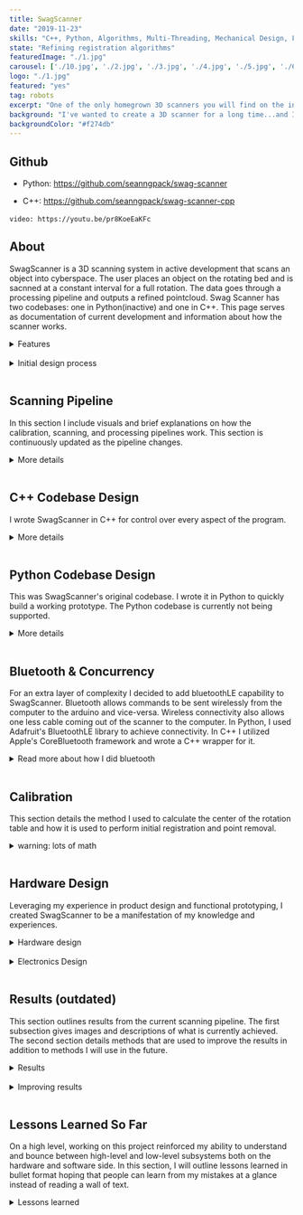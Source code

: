 ```yaml
---
title: SwagScanner
date: "2019-11-23"
skills: "C++, Python, Algorithms, Multi-Threading, Mechanical Design, Fusion360, Electronics, Soldering"
state: "Refining registration algorithms"
featuredImage: "./1.jpg"
carousel: ['./10.jpg', './2.jpg', './3.jpg', './4.jpg', './5.jpg', './6.jpg', './7.jpg', './8.jpg', './9.jpg']
logo: "./1.jpg"
featured: "yes"
tag: robots
excerpt: "One of the only homegrown 3D scanners you will find on the internet."
background: "I've wanted to create a 3D scanner for a long time...and I finally made one."
backgroundColor: "#f274db"
---
```


## **Github**
- Python: https://github.com/seanngpack/swag-scanner

- C++: https://github.com/seanngpack/swag-scanner-cpp

`video: https://youtu.be/pr8KoeEaKFc`


## **About**

SwagScanner is a 3D scanning system in active development that scans an object into cyberspace. The user places an object on the rotating bed and is sacnned at a constant interval for a full rotation. The data goes through a processing pipeline and outputs a refined pointcloud. Swag Scanner has two codebases: one in Python(inactive) and one in C++. This page serves as documentation of current development and information about how the scanner works.

<details>
  <summary>Features</summary>
</br> 

&nbsp;&nbsp;&nbsp;&nbsp; **Software** \
&nbsp;&nbsp;&nbsp;&nbsp;&nbsp;&nbsp;&nbsp; High performance codebases in C++ and Python \
&nbsp;&nbsp;&nbsp;&nbsp;&nbsp;&nbsp;&nbsp; Extensible camera interface allows use of any depth camera \
&nbsp;&nbsp;&nbsp;&nbsp;&nbsp;&nbsp;&nbsp; Super fast depth deprojection \
&nbsp;&nbsp;&nbsp;&nbsp;&nbsp;&nbsp;&nbsp; Saves pointclouds to files \

&nbsp;&nbsp;&nbsp;&nbsp; **Hardware** \
&nbsp;&nbsp;&nbsp;&nbsp;&nbsp;&nbsp;&nbsp; Elegant, integrated design \
&nbsp;&nbsp;&nbsp;&nbsp;&nbsp;&nbsp;&nbsp; Simple bottom-up assembly \
&nbsp;&nbsp;&nbsp;&nbsp;&nbsp;&nbsp;&nbsp; Self-locking gearbox \
&nbsp;&nbsp;&nbsp;&nbsp;&nbsp;&nbsp;&nbsp; Rotating bed can withstand high axial & radial loads 

&nbsp;&nbsp;&nbsp;&nbsp; **Electronics** \
&nbsp;&nbsp;&nbsp;&nbsp;&nbsp;&nbsp;&nbsp; Custom vertical board design \
&nbsp;&nbsp;&nbsp;&nbsp;&nbsp;&nbsp;&nbsp; Easy hotswapping of motor driver and arduino boards \
&nbsp;&nbsp;&nbsp;&nbsp;&nbsp;&nbsp;&nbsp; Minimized number of cables and cable lengths

</br>

</details> 
</br>

<details>
  <summary>Initial design process</summary>
</br> 

 I took inspiration from existing devices and sketched several different designs of the hardware architecture of the scanner. One of the main hardware decisions is whether I wanted the scanner have a camera revolve around an object, or have the object rotate. I chose the latter because that approach seemed to result in high accuracy scans in addition to being much more feasible to create. Then I narrowed in to more of the specifics of the scanner, I wanted it to look aesthetic, have minimal cables, and support small-medium sized objects. I achieved these design objectives by creating a modular scanner design where the distance between the scanning bed and camera can be adjusted both in height and length and the cables are hidden in this mechanism. I created some basic dimensions for my sketch and begun ordering metal hardware. Then I sketched and planned the electronics layout to fit inside my mechanical housing and ordered those parts soonafter. I wanted the electronics to be robust and repairable so I created my own stacked board design where the Arduino and motor driver can be hotswapped without soldering. As those parts were arriving, I hopped onto Fusion360 and CADed up my design to be 3D printed. As an additional challenge, I only used my trackpad to do the CAD. I took care in designing keep-out regions where the electronics were to be housed so heat buildup and other part interference would be mitigated. I also went through many iterations to make the assembly of the parts extremely easy, which was one of the hardest parts of the build because I had to work through building and designing the hardware backwards and forwards, anticipating pain points. Getting tolerances for fitting 3D printed parts was pretty easy as I have a lot of experience in 3D printed designs for my past personal projects and during my co-op at Speck. As I was wrapping up CAD design, I 3D printed the parts and started coding the brains of the project. I had to bust out my linear algrebra textbooks again to understand better how to program the scanner. I chose Python as the language because of its ease of use. I sketched up the architecture of my program and implemented it quickly before I had to leave California to go back to Boston. I managed to come up with a working prototype and even got to show it off at JPL for my final presentation!

</br>

</details> 
</br>

## **Scanning Pipeline**

In this section I include visuals and brief explanations on how the calibration, scanning, and processing pipelines work. This section is continuously updated as the pipeline changes.

<details>
  <summary>More details</summary>
</br> 

The diagrams shown in this section are very high-level overviews of the flow of the program. The diagrams show sequential actions, cuncurrency processing is detailed in other sections. The image below shows how user input is used to select the appropriate pipeline to use.

![pipeline overview1](./pipelineOverview.png)

The image below shows how scanning, processing, and calibration work.

![pipelineCompare1](./pipelineCompare.png)

</br>

</details> 
</br>


## **C++ Codebase Design**

I wrote SwagScanner in C++ for control over every aspect of the program.

<details>
  <summary>More details</summary>
</br>

*** This section is still WIP ***

### Program design
I utilized MVC (model-view-controller) pattern to organize the project structure. The models are represented by the data handling objects, views are the commandline interface and GUI interfaces, and controllers manages the scanning and processing pipelines. I focused on clean design and scalability from the beginning which quickly netted substantial benefits. Adding new features and extending existing code is pretty painless. For example, when adding a new camera system, I can just implement the ICamera interface and override the default virtual methods. Utilizing the new camera is as simple as passing it as a parameter to the ScanController object.

The entry point to the application is currently through a commandline interface which provides commands to the scanner. A CLIClient takes in the commandline arguments and passes them to a factory. The factory creates a controller for scanning, processing, or calibration given the arguments, and returns it. Then the controller's run() method is executed.


### File handling
I wrote a custom file handling system to manage SwagScanner's settings and manage scanning data.

The IFileHandler interface outlines functionality of the file handling system such as saving and loading data. Concrete classes that represent scanning, calibration, and processing file handling implement those features. This keeps the codebase more organized maintainable. Because of the directory architecture I set up for SwagScanner, my methods can be very dumb and accept simple arguments. That way, if I make big refactors to the directory design, the methods do not have to be changed--only the value of the parameter has to be modified making refactoring super easy. 

The file handler system supports many features. It can automatically create new folders with populated subdirectories by using the default constructor. It also updates several files in its directories during scanning with current scan data.


### Testing
I utilized Google Tests and unit tested most methods. Soon I will add mocks to the test suite.

</details>
</br>


## **Python Codebase Design**

This was SwagScanner's original codebase. I wrote it in Python to quickly build a working prototype. The Python codebase is currently not being supported.

<details>
  <summary>More details</summary>
</br>

![pipeline](./pipeline.jpg)

### Entry Point
First, we define the entry point of the application `scan.py` and create a `Scan()` object to handle abstracting each major steps in the scanning pipeline to be run sequentially (note: not all actions are synchronous in SwagScanner!)

### Camera()
The `Camera()` class is an interface that can be extended to provide ability to use any depth camera. Looking at the `D435` object, we override the `get_intrinsics()` method with RealSense API calls to get the intrinsics of the camera.

### Arduino()
The `Arduino()` class provides methods to initialize the Arduino and send bluetooth commands to it. We subscribe to asynchronous notifications from a custom bluetooth service which provides table state information.

### DepthProcessor()
This class is a class factory builder that takes in a `Camera()` object and a `boolean` flag and returns either a fast or slow depth processing unit. Using the fast unit, we gain the ability to use `deproject_depth_frame()` with vectorized math operations for point to pixel deprojection. The slow unit utilizes a **much (300x)** slower double for loop to perform that task. One drawback with the fast deprojection method is that it does not account for any distortion models in the frame. If you are using Intel depth cameras that is OK because the developers advised against that since distortion is so low. The same may not be true for the Kinect however. Subclass the `DepthProcessor()` object and override the `deproject_depth_frame()` method if you would like to include your own distortion model.

### Filtering()
This provides the tools to perform voxel grid filtering which downsamples our pointcloud by the `leaf_size` parameter and saves it. This step is essential for registration because performing registration on a massive pointcloud would take a very long time to converge. One more thing we have to do in filtering is segment the plane from each pointcloud. We run the RANSAC (random sample concensus) algorithm and fit a plane model (ax + by + cz + d= 0) to our cloud and detect the inliers. Using the inliers and plane model, we can reject those points and obtain a pointcloud without a the scanning bed plane. This is essential to do before registration so that we don't take a subset of the cloud belonging to the plane and encounter a false-positive icp convergence.

### Registration()
The `Registration()` class provides the tools to iteratively register pairs of clouds. Using global iterative registration, we define a `global_transform` variable as the identity matrix of size 4x4. Then we apply the iterative closest point algorithm to a a source, target cloud pair and get the source -> target cloud transformation as a 4x4 transformation matrix. Then we take the inverse of that matrix `transf_inv` to get the transformation from target->source. We multiply the target by the global transform (remember: this is the first iteration, the `global_transform` is still the identity matrix) to get the target cloud in the same reference frame as the source and save the cloud. Then we dot product `global_transform` and `transf_inv` to update the global transformation. Move on to the next pair of clouds and repeat. 

</details>
</br>

## **Bluetooth & Concurrency**
For an extra layer of complexity I decided to add bluetoothLE capability to SwagScanner. Bluetooth allows commands to be sent wirelessly from the computer to the arduino and vice-versa. Wireless connectivity also allows one less cable coming out of the scanner to the computer. In Python, I used Adafruit's BluetoothLE library to achieve connectivity. In C++ I utilized Apple's CoreBluetooth framework and wrote a C++ wrapper for it.
<details>
    <summary>Read more about how I did bluetooth</summary>
    </br>

I created my own pattern which draws inspiration from a general object delegation pattern to achieve Objective-C++ compatibility with callback functionality. The CoreBluetoothObjC implements the CorebluetoothWrapper header. The Client also includes the header, but does not implement it--rather calls the header methods because they are implemented by CoreBluetoothObjC. I represented this relationship with a dotted line in the UML diagram below. Client is composed of a CoreBluetoothObjC object and dispatches calls to using the header methods. The Client manages memory and the lifecycle for CoreBluetoothObjC. Client also passes a reference to itself to CoreBluetoothObjC for callback functionality. CoreBluetoothObjC overrides the header methods to call code in Objective-C. So when you call C++ code from the Client, it is calling a method in CoreBluetoothObjC which calls Objective-C code.

![objective c++ pattern](./objCPattern.png)

 I wrote the wrapper to run CoreBluetooth in a background thread so it does not block the main thread. Getting CoreBluetooth to run on the background thread was difficult--I don't think anyone else has tried doing this in a C++ application before. I familiarized myself with Objective C [run loops](https://developer.apple.com/library/archive/documentation/Cocoa/Conceptual/Multithreading/RunLoopManagement/RunLoopManagement.html) and [dispatch queues](https://developer.apple.com/library/archive/documentation/General/Conceptual/ConcurrencyProgrammingGuide/OperationQueues/OperationQueues.html). The solution became clearer and I ended up executing CoreBluetooth in a separate thread, attaching a runloop to that thread, and running its callbacks on a serial dispatch queue. This worked perfectly and I was able to run Corebluetooth asynchronously to my main program. Then came the problem of race conditions. In my program, connecting to bluetooth occured after initizing my Arduino object which lead to my program exploding. Another race condition occured during the scanning process where the camera would take an image because the table stopped rotating.

 My first solution was naive, I created a ```is_rotating``` variable in the Arduino object and made a setter method that allowed outside customers to modify the variable. When the rotate() command was called, a while loop was executed to block the thread and poll every 10ms to see if the variable changed and continue if it was false. This came with a couple drawbacks. First, I had to pass a void * pointer to the Arduino to the Objective-C code as a callback object. I did not like this idea of passing the Arduino object because it mangles ownership of my Arduino object which previously only belonged to my controller. In addition, polling every **X** seconds was a performance hog and waste of resources. And increasing the time interval to solve performance issues from polling was not a good solution because it still does not address the fundamental issue, the Arduino should be alerted when the state changes.
 
 The solution was to use mutexes. I created an ArduinoEventHandler--noted as Client in the diagram above--object that manages control variables and mutexes. The event handler is responsible for executing arduino commands to the CoreBluetooth object and managing concurrency. The CoreBluetooth Object holds a void * pointer reference the the event handler to access its fields. Below is an example of the flow of rotating the table. When ```rotate()``` is called, it creates a ```unique_local``` and waits for a conditional variable and notification before the lock is released.

![mutex](./rotate.jpg)

In the near future I will release my C++ wrapper as its own standalone library.

</details>
</br>

## **Calibration**

This section details the method I used to calculate the center of the rotation table and how it is used to perform initial registration and point removal.

<details>
    <summary>warning: lots of math</summary>
</br>

### Calibration fixture
Here is the physical calibration fixture. It has a upright plane and ground plane. This design is inspired by the calibration fixture used on the 3D scanner I worked on at JPL. $G$ represents the ground plane normal, $U$ the upright plane normal, $c$ the center point, and $L$ the line of intersection between the ground and upright planes.

![calibration_fixture](./calibration-fixture.png)

### Calculating axis of rotation
The axis of rotation is the normal direction vector of the ground plane, $G$. Using RANSAC plane segmentation, the equation of the ground plane can be easily extracted. Multiple scans are taken the final rotation axis is calculated by taking the average of the normals.

### Calculating center point
The distance between the point $c$ and line $l$ is the same for each scan. Knowing this geometric relation, we can derive equations to calculate for this distance and ultimately solve for $c$.

![calfig1](./calibration-figure1.png)

First we start with some definitions:

$$
Upright plane = [u_{x_i}, u_{y_i}, u_{z_i}, u_{d_i}]
$$

$$
Ground plane = [g_x, g_y, g_z, g_d]
$$

$$
U = [u_{x_i}, u_{y_i}, u_{z_i}]
$$

$$
G = [g_x, g_y, g_z]
$$

$$
c = [c_x, c_y, c_z]
$$

We calculate the line of intersection $l$ below:

$$
l_i=\frac{\left\{\left| 
\begin{array}{cc}
 u_{y_i} & g_y \\
 u_{d_i} & g_d \\
\end{array}
\right| ,\left| 
\begin{array}{cc}
 u_{d_i} & g_d \\
 u_{x_i} & g_x \\
\end{array}
\right| ,0\right\}}{\left| 
\begin{array}{cc}
 u_{x_i} & g_x \\
 u_{y_i} & g_y \\
\end{array}
\right| } + x * \left\{u_{x_i},u_{y_i},u_{z_i}\right\}\times \left\{g_x,g_y,g_z\right\}
$$

$$
l_i=\left\{\frac{u_{y_i} g_d-g_y u_{d_i}}{u_{x_i} g_y-g_x u_{y_i}}+x \left(u_{y_i} g_z-g_y u_{z_i}\right),\frac{g_x u_{d_i}-u_{x_i} g_d}{u_{x_i} g_y-g_x u_{y_i}}+x \left(g_x u_{z_i}-u_{x_i} g_z\right),x \left(u_{x_i} g_y-g_x u_{y_i}\right)\right\}
$$

Now we get the line $\overline{CP}$ where P is a point on $l$:

$$
P_x=\frac{u_{y_i} g_d-g_y u_{d_i}}{u_{x_i} g_y-g_x u_{y_i}}
$$

$$
P_y=\frac{g_x u_{d_i}-u_{x_i} g_d}{u_{x_i} g_y-g_x u_{y_i}}
$$

$$
P_z = 0
$$

$$
\overline{CP}=\left\{c_x-p_x,c_y-p_y,c_z-p_z\right\}
$$

$$
\overline{CP}=\left\{c_x-\frac{u_{y_i} g_d-g_y u_{d_i}}{u_{x_i} g_y-g_x u_{y_i}},c_y-\frac{g_x u_{d_i}-u_{x_i} g_d}{u_{x_i} g_y-g_x u_{y_i}},c_z\right\}
$$

We can now calculate the area of the parallelogram $A$ by taking the norm of the cross product of overline{CP} and the direction of $l$:

$$
A_i= \| \left\{c_x-\frac{u_{y_i} g_d-g_y u_{d_i}}{u_{x_i} g_y-g_x u_{y_i}},c_y-\frac{g_x u_{d_i}-u_{x_i} g_d}{u_{x_i} g_y-g_x u_{y_i}},c_z\right\}\times \left\{u_{y_i} g_z-g_y u_{z_i},g_x u_{z_i}-u_{x_i} g_z,u_{x_i} g_y-g_x u_{y_i}\right\} \|
$$

At this point we can calculate $d$ by taking the area of the parallelogram $A$ and dividing it by the base of the shape $l$, or norm of $P$ over the norm of the direction of $l$:

$$
d=\frac{\| A_i\| }{\| l_i\| }
$$

The symbolic solution is very complex, so here is an elegant solution derived by the authors of [this paper](https://www.researchgate.net/publication/308822289_An_accurate_3D_point_cloud_registration_approach_for_the_turntable-based_3D_scanning_system) using a similar method: 

$$
d_i=\frac{\| \left(c_x g_x+c_y g_y+g_z\right) \|}{\| \left(g_x+g_y+g_z\right)\times \left(u_{x_i},u_{y_i},u_{z_i}\right) \|}
\cdot c_x u_{x_i}+c_y u_{y_i}+c_z u_{z_i}+u_{d_i}
$$

Mentioned earlier, we know that d should be the same for each iteration so:

$$
d_i-d_{i+1}=0, i=1,2,\text{...}n-1
$$

And we can write out the system form as:

$$
c_x \left(\frac{\| G\|  U_{x_i}}{\left\| G\times U_i\right\| }-\frac{\| G\|  U_{x_i}}{\left\| G\times U_{i+1}\right\| }\right)+...=\frac{\| G\|  U_{D_{i+1}}}{\left\| G\times U_{i+1}\right\| }-\frac{\| G\|  U_{D_i}}{\left\| G\times U_i\right\| }
$$



</details>
</br>

## **Hardware Design**
Leveraging my experience in product design and functional prototyping, I created SwagScanner to be a manifestation of my knowledge and experiences.

<details>
  <summary>Hardware design</summary>
  </br>

One of the main focuses of the hardware design was the ease of assembly, repairability, and upgradeability. I went with a worm drive gearbox for the rotating bed because of its inherit ability to resist backdriving. The driven gear is connected to a stainless steel shaft. The gear and mounting hub are secured to the shaft via set screws. I hate set screws with a passion--they always come undone and end up scoring your shaft. To alleviate the woes of set screws, I reduced the vertical forces acting on them by designing the hardware stackup along the shaft so that the set screw components rest on axial thrust bearings. That way, at least the weight of the set screw components won't act on the set screws. 
Because of 3D printing tolerances, there may be shaft misalignment in addition to misalignment between the gears due to the stepper motor mount. I mitigated this issue by designing the floating brace to be slightly compliant.

![compliant](./compliant.jpg)

Designing the turntable assembly to be assembled from the bottom-up in an intuitive way proved to be extremely challenging. I had many factors to considering including 3D printability, wall thicknesses to mask screw heads, structural integrity, and overall component-to-component interaction. I also optimized the design of each component to standardize fastener sizes. 

I envisioned the electronics housing to have removable sides for easy access to the electronics for debugging. I designed a self-aligning sliding profile to resist motion in all axii except the Z (up and down).

![profile](./profile.jpg)

The aluminum pipe bridging the electronics housing and turntable is secured through friction on both ends.

![friction](./friction.jpg)

Overall, I think assembly is pretty easy--check out some photos of the build process.

![assembling1](./IMG_2133.jpg)
![assembling2](./IMG_2227.jpg)
![assembling3](./IMG_2211.jpg)
![assembling4](./IMG_2147.jpg)
![assembling5](./IMG_2135.jpg)
![assembling6](./IMG_2134.jpg)
![assembling7](./IMG_2214.jpg)

</details> 
</br>


<details>
  <summary>Electronics Design</summary>
  </br>

For the electronics, I went with a stacked board design to save horizontal space for additional components I may add in the future. Hotswaping components is also very straightforward in the case that anything blows up. I am powering the Arduino and stepper driver using a 12V 2a wall adapter. I did not add a voltage regulator such as a LM317 (cheap linear regulator) or a switching regulator to my Arduino. This is because my Arduino iot33 comes with a MPM3610 which its [spec sheets](https://www.monolithicpower.com/en/mpm3610.html) indicates to be a large upgrade compared to the voltage regulator supplied in normal Arduinos. I also opted to use Dupont connectors instead of more secure JST connectors because I like the ease of cable removal with the Dupont connectors whereas I find JST connector to get stuck often.

![open](./circuitry1.jpg)
![Circuitr2](./circuitry2.jpg)
![Circuitry3](./circuitry3.jpg)

In the back you can see my TS80 soldering iron. It is worth the hype!

![Circuitry4](./circuitry4.jpg)

</details> 
</br>

## **Results (outdated)**

This section outlines results from the current scanning pipeline. The first subsection gives images and descriptions of what is currently achieved. The second section details methods that are used to improve the results in addition to methods I will use in the future.

<details>
  <summary>Results</summary>
</br>

![cup_pointcloud](./cup0.jpg)
![cup_pointcloud](./cup.jpg)

The scan was obtained using my Python codebase, these results are outdated and will be updated soon. Here is a scan of a mug using 9 degree rotation intervals. The result is a pointcloud of ~800,000 points. You can see there is a bit of scatter because I have not created a filter to remove them yet. You can also somewhat make out the edges of the bed and those are points not captured by RANSAC plane segmentation. There's still a lot of work I need to do to generate better pointclouds.

</details> 
</br>

<details>
  <summary>Improving results</summary>
</br>

**Work in progress!**

###Physical noise reduction

Depth data collected by the intel Realsense cameras are very noisy compared to data from the Kinect. In the pointcloud below taken by the SR305, you can see the noise represented by the wavy pattern. I can mitigate noise in two days, first using physical means, and second with post-processing. Because SwagScanner can support multiple cameras, it would be easier to generalize noise-reduction. All depth cameras generate more noise as the distance increases (the ratio between noise to distance varies camera to camera though), so I designed the distance between the camera and scanning object to be at the minimum scanning distance for the set of sensors. I also outline constraints for the user such as using the scanner indoors with minimal reflective surfaces in the room. 

###Post-processing noise reduction
I have found very good results applying a spatial-edge preserving filter to smooth noise from the Realsense cameras. This filter runs very fast and smoothens the data while maintaining edges. I used the filter provided by librealsense SDK. One parameter it takes is the smooth alpha which affects how aggressive the filter is. The lower the value, the more aggressive the filter and more rounded the edges become.

###Other methods of noies reduction
Other methods of noise reduction would add more complexity to the system than needed. Outlined in [intel's paper for tuning Realsense cameras](https://www.intel.com/content/dam/support/us/en/documents/emerging-technologies/intel-realsense-technology/BKMs_Tuning_RealSense_D4xx_Cam.pdf), it is possible to use an external project to increase depth quality, among several other methods.

###Noise from scanning bed

Originally I was using a white scanning surface. It was very easy to detect its plane and remove it from the cloud at the end. However, it seems like a combination of it reflectiveness and slightly glossy surface was introducing noise to the bottom of the scans. In the photo below you can see a rounded corner between the bed and the object. 


</details> 
</br>




## **Lessons Learned So Far**
On a high level, working on this project reinforced my ability to understand and bounce between high-level and low-level subsystems both on the hardware and software side. In this section, I will outline lessons learned in bullet format hoping that people can learn from my mistakes at a glance instead of reading a wall of text.
<details>
  <summary>Lessons learned</summary>
</br>

WORK IN PROGRESS


</details> 
</br>
